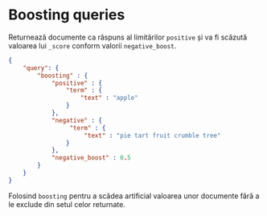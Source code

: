 # Boosting queries

Returnează documente ca răspuns al limitărilor `positive` și va fi scăzută valoarea lui `_score` conform valorii `negative_boost`.

```json
{
    "query": {
        "boosting" : {
            "positive" : {
                "term" : {
                    "text" : "apple"
                }
            },
            "negative" : {
                 "term" : {
                     "text" : "pie tart fruit crumble tree"
                }
            },
            "negative_boost" : 0.5
        }
    }
}
```

Folosind `boosting` pentru a scădea artificial valoarea unor documente fără a le exclude din setul celor returnate.
